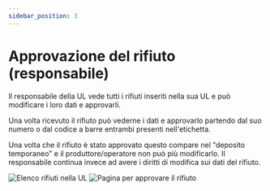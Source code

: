 ```yaml
---
sidebar_position: 3
---
```


# Approvazione del rifiuto (responsabile)

Il responsabile della UL vede tutti i rifiuti inseriti nella sua UL e può modificare i loro dati e approvarli.

Una volta ricevuto il rifiuto può vederne i dati e approvarlo partendo dal suo numero o dal codice a barre entrambi presenti nell'etichetta.

Una volta che il rifiuto è stato approvato questo compare nel "deposito temporaneo" e il produttore/operatore non può più modificarlo. Il responsabile continua invece ad avere i diritti di modifica sui dati del rifiuto.

![](/img/index_disposals.png "Elenco rifiuti nella UL")
![](/img/approve.png "Pagina per approvare il rifiuto")

